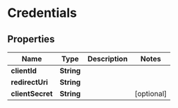 

# Credentials


## Properties

| Name | Type | Description | Notes |
|------------ | ------------- | ------------- | -------------|
|**clientId** | **String** |  |  |
|**redirectUri** | **String** |  |  |
|**clientSecret** | **String** |  |  [optional] |



